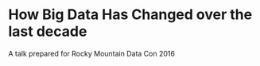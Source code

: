 # How Big Data Has Changed over the last decade #

A talk prepared for Rocky Mountain Data Con 2016
